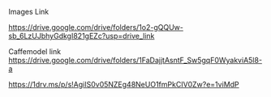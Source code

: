 Images Link

https://drive.google.com/drive/folders/1o2-gQQUw-sb_6LzUJbhyGdkgI821gEZc?usp=drive_link


Caffemodel link
https://drive.google.com/drive/folders/1FaDajjtAsntF_Sw5gqF0WyakviA5l8-a


https://1drv.ms/p/s!AgiIS0v05NZEg48NeUO1fmPkCIV0Zw?e=1viMdP